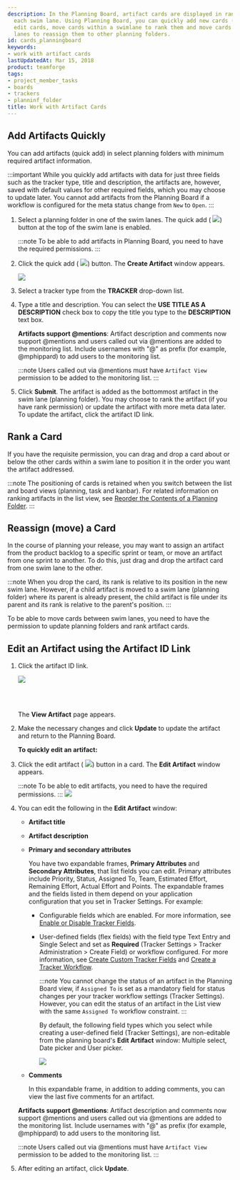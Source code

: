 ```yaml
---
description: In the Planning Board, artifact cards are displayed in ranked sequence within
  each swim lane. Using Planning Board, you can quickly add new cards (quick add),
  edit cards, move cards within a swimlane to rank them and move cards between swim
  lanes to reassign them to other planning folders.
id: cards_planningboard
keywords:
- work with artifact cards
lastUpdatedAt: Mar 15, 2018
product: teamforge
tags:
- project_member_tasks
- boards
- trackers
- planninf_folder
title: Work with Artifact Cards
---
```



## Add Artifacts Quickly

You can add artifacts (quick add) in select planning folders with minimum required artifact information. 

 :::important
 While you quickly add artifacts with data for just three fields such as the tracker type, title and description, the artifacts are, however, saved with default values for other required fields, which you may choose to update later. You cannot add artifacts from the Planning Board if a workflow is configured for the meta status change from `New` to `Open`.
 :::

 1. Select a planning folder in one of the swim lanes. The quick add ( ![](/docs/assets/images/quikaddbutton.png)) button at the top of the swim lane is enabled.

    :::note
    To be able to add artifacts in Planning Board, you need to have the required permissions.
    :::

 2. Click the quick add ( ![](/docs/assets/images/quikaddbutton.png)) button. The **Create Artifact** window appears.

    ![](/docs/assets/images/createartifact.png)

 3. Select a tracker type from the **TRACKER** drop-down list.

 4. Type a title and description. You can select the **USE TITLE AS A DESCRIPTION** check box to copy the title you type to the **DESCRIPTION** text box.

    **Artifacts support @mentions**: Artifact description and comments now support @mentions and users called out via @mentions are added to the monitoring list. Include usernames with "@" as prefix (for example, @mphippard) to add users to the monitoring list.

     :::note
     Users called out via @mentions must have `Artifact View` permission to be added to the monitoring list.
     :::

 5. Click **Submit**. The artifact is added as the bottommost artifact in the swim lane (planning folder). You may choose to rank the artifact (if you have rank permission) or update the artifact with more meta data later. To update the artifact, click the artifact ID link.

## Rank a Card

If you have the requisite permission, you can drag and drop a card about or below the other cards within a swim lane to position it in the order you want the artifact addressed.

:::note
The positioning of cards is retained when you switch between the list and board views (planning, task and kanbar). For related information on ranking artifacts in the list view, see [Reorder the Contents of a Planning Folder](./reorderplanningfoldercontent).
:::

 
## Reassign (move) a Card

In the course of planning your release, you may want to assign an artifact from the product backlog to a specific sprint or team, or move an artifact from one sprint to another. To do this, just drag and drop the artifact card from one swim lane to the other.

 :::note
 When you drop the card, its rank is relative to its position in the new swim lane. However, if a child artifact is moved to a swim lane (planning folder) where its parent is already present, the child artifact is file under its parent and its rank is relative to the parent's position.
 :::

To be able to move cards between swim lanes, you need to have the permission to update planning folders and rank artifact cards.

## Edit an Artifact using the Artifact ID Link

 1. Click the artifact ID link.

    ![](/docs/assets/images/pboard_artfcard_edit.png)

    <br></br>

    The **View Artifact** page appears.

 2. Make the necessary changes and click **Update** to update the artifact and return to the Planning Board.

     **To quickly edit an artifact:**

 3. Click the edit artifact ( ![](/docs/assets/images/editartifactsbutton.png)) button in a card. The **Edit Artifact** window appears.

     :::note
     To be able to edit artifacts, you need to have the required permissions.
     :::
     ![](/docs/assets/images/editartifactswindow.png)

 4. You can edit the following in the **Edit Artifact** window:

     * **Artifact title**

     * **Artifact description**

     * **Primary and secondary attributes**

          You have two expandable frames, **Primary Attributes** and **Secondary Attributes**, that list fields you can edit. Primary attributes include Priority, Status, Assigned To, Team, Estimated Effort, Remaining Effort, Actual Effort and Points. The expandable frames and the fields listed in them depend on your application configuration that you set in Tracker Settings. For example:
          
          * Configurable fields which are enabled. For more information, see [Enable or Disable Tracker Fields](./trackers-creatingatracker#enabledisablefields).
          * User-defined fields (flex fields) with the field type Text Entry and Single Select and set as **Required** (Tracker Settings > Tracker Administration > Create Field) or workflow configured. For more information, see [Create Custom Tracker Fields](./trackers-creatingatracker.html#customfields) and [Create a Tracker Workflow](./trackers-creatingatracker.html#createatrackerworkflow).

            :::note
            You cannot change the status of an artifact in the Planning Board view, if `Assigned To` is set as a mandatory field for status changes per your tracker workflow settings (Tracker Settings). However, you can edit the status of an artifact in the List view with the same `Assigned To` workflow constraint.
            :::
     
            By default, the following field types which you select while creating a user-defined field (Tracker Settings), are non-editable from the planning board's **Edit Artifact** window: Multiple select, Date picker and User picker.

            ![](/docs/assets/images/noneditablefields.png)
     
     * **Comments**

       In this expandable frame, in addition to adding comments, you can view the last five comments for an artifact.

     **Artifacts support @mentions**: Artifact description and comments now support @mentions and users called out via @mentions are added to the monitoring list. Include usernames with "@" as prefix (for example, @mphippard) to add users to the monitoring list.

       :::note
       Users called out via @mentions must have `Artifact View` permission to be added to the monitoring list.
       :::

 5. After editing an artifact, click **Update**.

